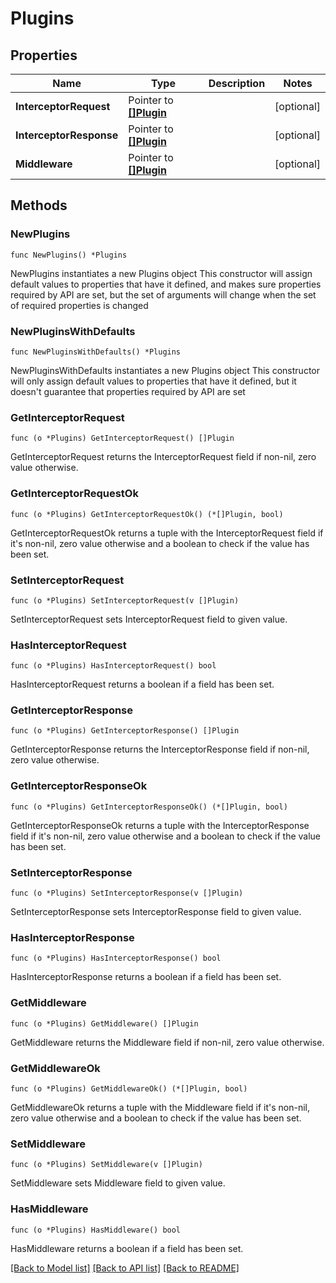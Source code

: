 # Plugins

## Properties

Name | Type | Description | Notes
------------ | ------------- | ------------- | -------------
**InterceptorRequest** | Pointer to [**[]Plugin**](Plugin.md) |  | [optional] 
**InterceptorResponse** | Pointer to [**[]Plugin**](Plugin.md) |  | [optional] 
**Middleware** | Pointer to [**[]Plugin**](Plugin.md) |  | [optional] 

## Methods

### NewPlugins

`func NewPlugins() *Plugins`

NewPlugins instantiates a new Plugins object
This constructor will assign default values to properties that have it defined,
and makes sure properties required by API are set, but the set of arguments
will change when the set of required properties is changed

### NewPluginsWithDefaults

`func NewPluginsWithDefaults() *Plugins`

NewPluginsWithDefaults instantiates a new Plugins object
This constructor will only assign default values to properties that have it defined,
but it doesn't guarantee that properties required by API are set

### GetInterceptorRequest

`func (o *Plugins) GetInterceptorRequest() []Plugin`

GetInterceptorRequest returns the InterceptorRequest field if non-nil, zero value otherwise.

### GetInterceptorRequestOk

`func (o *Plugins) GetInterceptorRequestOk() (*[]Plugin, bool)`

GetInterceptorRequestOk returns a tuple with the InterceptorRequest field if it's non-nil, zero value otherwise
and a boolean to check if the value has been set.

### SetInterceptorRequest

`func (o *Plugins) SetInterceptorRequest(v []Plugin)`

SetInterceptorRequest sets InterceptorRequest field to given value.

### HasInterceptorRequest

`func (o *Plugins) HasInterceptorRequest() bool`

HasInterceptorRequest returns a boolean if a field has been set.

### GetInterceptorResponse

`func (o *Plugins) GetInterceptorResponse() []Plugin`

GetInterceptorResponse returns the InterceptorResponse field if non-nil, zero value otherwise.

### GetInterceptorResponseOk

`func (o *Plugins) GetInterceptorResponseOk() (*[]Plugin, bool)`

GetInterceptorResponseOk returns a tuple with the InterceptorResponse field if it's non-nil, zero value otherwise
and a boolean to check if the value has been set.

### SetInterceptorResponse

`func (o *Plugins) SetInterceptorResponse(v []Plugin)`

SetInterceptorResponse sets InterceptorResponse field to given value.

### HasInterceptorResponse

`func (o *Plugins) HasInterceptorResponse() bool`

HasInterceptorResponse returns a boolean if a field has been set.

### GetMiddleware

`func (o *Plugins) GetMiddleware() []Plugin`

GetMiddleware returns the Middleware field if non-nil, zero value otherwise.

### GetMiddlewareOk

`func (o *Plugins) GetMiddlewareOk() (*[]Plugin, bool)`

GetMiddlewareOk returns a tuple with the Middleware field if it's non-nil, zero value otherwise
and a boolean to check if the value has been set.

### SetMiddleware

`func (o *Plugins) SetMiddleware(v []Plugin)`

SetMiddleware sets Middleware field to given value.

### HasMiddleware

`func (o *Plugins) HasMiddleware() bool`

HasMiddleware returns a boolean if a field has been set.


[[Back to Model list]](../README.md#documentation-for-models) [[Back to API list]](../README.md#documentation-for-api-endpoints) [[Back to README]](../README.md)


